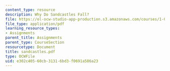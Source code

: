 ```yaml
---
content_type: resource
description: Why Do Sandcastles Fall?
file: https://ol-ocw-studio-app-production.s3.amazonaws.com/courses/1-033-mechanics-of-material-systems-an-energy-approach-fall-2003/e302c40560cb31316bd3f0691a586a23_sandcastles.pdf
file_type: application/pdf
learning_resource_types:
- Assignments
parent_title: Assignments
parent_type: CourseSection
resourcetype: Document
title: sandcastles.pdf
type: OCWFile
uid: e302c405-60cb-3131-6bd3-f0691a586a23
---
```

